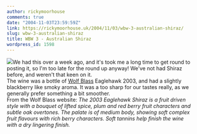 ```yaml
---
author: rickymoorhouse
comments: true
date: "2004-11-03T23:59:59Z"
link: https://rickymoorhouse.uk/2004/11/03/wbw-3-australian-shiraz/
slug: wbw-3-australian-shiraz
title: WBW 3 - Australian Shiraz
wordpress_id: 1598
---
```


![](/ricky/images/shiraz.jpg)We had this over a week ago, and it's took me a long time to get round to posting it, so I'm too late for the round up anyway! We've not had Shiraz before, and weren't that keen on it.   
The wine was a bottle of [Wolf Blass](http://www.wolfblass.com.au/) Eaglehawk 2003, and had a slightly blackberry like smoky aroma. It was a too sharp for our tastes really, as we generally prefer something a bit smoother.   
From the Wolf Blass website: _The 2003 Eaglehawk Shiraz is a fruit driven style with a
bouquet of lifted spice, plum and red berry fruit
characters and subtle oak overtones. The palate is of
medium body, showing soft complex fruit flavours with
rich berry characters. Soft tannins help finish the wine
with a dry lingering finish._
